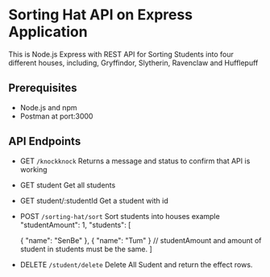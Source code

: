 # Sorting Hat API on Express Application
This is Node.js Express with REST API for Sorting Students into four different houses, including, Gryffindor, Slytherin, Ravenclaw and Hufflepuff

## Prerequisites
- Node.js and npm
- Postman at port:3000

## API Endpoints
- GET `/knockknock` Returns a message and status to confirm that API is working
- GET student Get all students
- GET student/:studentId Get a student with id
- POST `/sorting-hat/sort` Sort students into houses
    example
    "studentAmount": 1,
    "students": [
    
    {
       "name": "SenBe"
    },
    {
       "name": "Tum"
    }
    // studentAmount and amount of student in students must be the same.
    ]
- DELETE `/student/delete` Delete All Sudent and return the effect rows.
